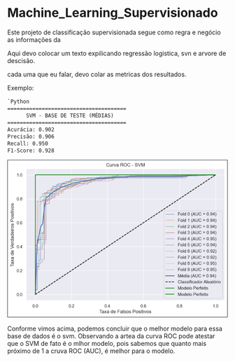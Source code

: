 # Machine_Learning_Supervisionado

Este projeto de classificação supervisionada segue como regra e negócio as informações da

Aqui devo colocar um texto expilicando regressão logistica, svn e arvore de descisão.

cada uma que eu falar, devo colar as metricas dos resultados. 

Exemplo:

```
`Python
======================================
      SVM - BASE DE TESTE (MÉDIAS)   
======================================
Acurácia: 0.902
Precisão: 0.906
Recall: 0.950
F1-Score: 0.928

```

![1702568645840](image/README/1702568645840.png)

Conforme vimos acima, podemos concluir que o melhor modelo para essa base de dados é o svm. Observando a artea da curva ROC pode atestar que o SVM de fato é o mlhor modelo, pois sabemos que quanto mais próximo de 1 a cruva ROC (AUC), é melhor para o modelo.
